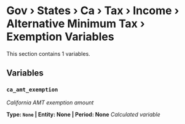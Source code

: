 # Gov › States › Ca › Tax › Income › Alternative Minimum Tax › Exemption Variables

This section contains 1 variables.

## Variables

### `ca_amt_exemption`
*California AMT exemption amount*

**Type: `None` | Entity: None | Period: None**
*Calculated variable*

